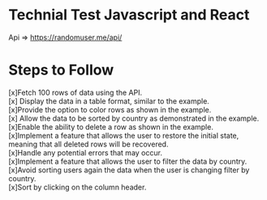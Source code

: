 # Technial Test Javascript and React

Api => https://randomuser.me/api/

# Steps to Follow

[x]Fetch 100 rows of data using the API.<br />
[x] Display the data in a table format, similar to the example.<br />
[x]Provide the option to color rows as shown in the example. <br />
[x] Allow the data to be sorted by country as demonstrated in the example.<br />
[x]Enable the ability to delete a row as shown in the example.<br />
[x]Implement a feature that allows the user to restore the initial state, meaning that all deleted rows will be recovered.<br />
[x]Handle any potential errors that may occur.<br />
[x]Implement a feature that allows the user to filter the data by country.<br />
[x]Avoid sorting users again the data when the user is changing filter by country.<br />
[x]Sort by clicking on the column header.
